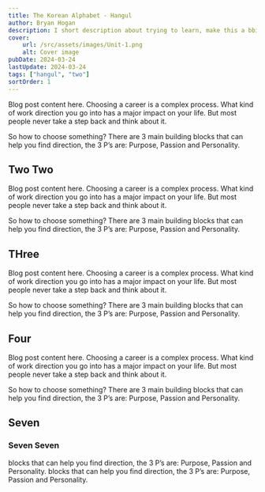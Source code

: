 ```yaml
---
title: The Korean Alphabet - Hangul
author: Bryan Hogan
description: I short description about trying to learn, make this a bbit longer
cover:
    url: /src/assets/images/Unit-1.png
    alt: Cover image
pubDate: 2024-03-24
lastUpdate: 2024-03-24
tags: ["hangul", "two"]
sortOrder: 1
---
```

Blog post content here.
Choosing a career is a complex process. What kind of work direction you go into has a major impact on your life. But most people never take a step back and think about it.

So how to choose something? There are 3 main building blocks that can help you find direction, the 3 P’s are: Purpose, Passion and Personality.

## Two Two
Blog post content here.
Choosing a career is a complex process. What kind of work direction you go into has a major impact on your life. But most people never take a step back and think about it.

So how to choose something? There are 3 main building blocks that can help you find direction, the 3 P’s are: Purpose, Passion and Personality.
## THree
Blog post content here.
Choosing a career is a complex process. What kind of work direction you go into has a major impact on your life. But most people never take a step back and think about it.

So how to choose something? There are 3 main building blocks that can help you find direction, the 3 P’s are: Purpose, Passion and Personality.
## Four
Blog post content here.
Choosing a career is a complex process. What kind of work direction you go into has a major impact on your life. But most people never take a step back and think about it.

So how to choose something? There are 3 main building blocks that can help you find direction, the 3 P’s are: Purpose, Passion and Personality.
## Seven
### Seven Seven
blocks that can help you find direction, the 3 P’s are: Purpose, Passion and Personality.
blocks that can help you find direction, the 3 P’s are: Purpose, Passion and Personality.